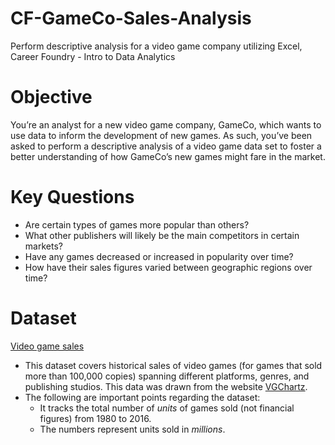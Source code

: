 # CF-GameCo-Sales-Analysis
Perform descriptive analysis for a video game company utilizing Excel, Career Foundry - Intro to Data Analytics

# Objective
You’re an analyst for a new video game company, GameCo, which wants to use data to inform the development of new games. As such, you’ve been asked to perform a descriptive analysis of a video game data set to foster a better understanding of how GameCo’s new games might fare in the market.

# Key Questions
- Are certain types of games more popular than others?
- What other publishers will likely be the main competitors in certain markets?
- Have any games decreased or increased in popularity over time?
- How have their sales figures varied between geographic regions over time?

# Dataset
[Video game sales](https://images.careerfoundry.com/public/courses/intro-to-data/E1/vgsales.xlsx)
- This dataset covers historical sales of video games (for games that sold more than 100,000 copies) spanning different platforms, genres, and publishing studios. This data was drawn from the website [VGChartz](http://www.vgchartz.com/).
- The following are important points regarding the dataset:
  - It tracks the total number of _units_ of games sold (not financial figures) from 1980 to 2016.
  - The numbers represent units sold in _millions_. 
